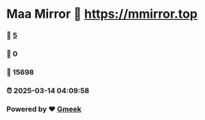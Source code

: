 # Maa Mirror :link: https://mmirror.top 
### :page_facing_up: [5](https://mmirror.top/tag.html) 
### :speech_balloon: 0 
### :hibiscus: 15698 
### :alarm_clock: 2025-03-14 04:09:58 
### Powered by :heart: [Gmeek](https://github.com/Meekdai/Gmeek)
